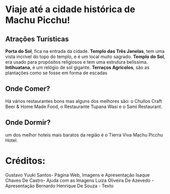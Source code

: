 #  Viaje até a cidade histórica de Machu Picchu!

## Atrações Turísticas 
**Porta do Sol**, fica na entrada da cidade.
 **Templo das Três Janelas**, tem uma vista incrível do topo do templo, e é um local muito sagrado.
 **Templo do Sol**, era usado para propósitos religiosos e tem uma estrutura belíssima.
 **Intihuatana**, é um relógio de sol gigante.
 **Terraços Agrícolos**, são as plantações como se fosse em forma de escadas
 
 ## Onde Comer?
 Há vários restaurantes bons mas alguns dos melhores são:
 o Chullos Craft Beer & Home Made Food, o Restaurante Tupana Wasi e o Sami Restaurant.
 
 ## Onde Dormir?
 um dos melhor hoteis mais baratos da região é o Tierra Viva Machu Picchu Hotel.
 
 # Créditos:
 Gustavo Yuuki Santos- Página Web, Imagens e Apresentação
 Isaque Chaves De Castro- Ajuda com as Imagens
 Luiza Oliveira De Azevedo - Apresentação
 Bernardo Henrique De Souza - Texto
